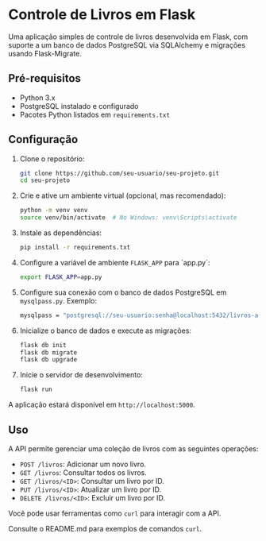 # Controle de Livros em Flask

Uma aplicação simples de controle de livros desenvolvida em Flask, com suporte a um banco de dados PostgreSQL via SQLAlchemy e migrações usando Flask-Migrate.

## Pré-requisitos

- Python 3.x
- PostgreSQL instalado e configurado
- Pacotes Python listados em `requirements.txt`

## Configuração

1. Clone o repositório:

   ```bash
   git clone https://github.com/seu-usuario/seu-projeto.git
   cd seu-projeto

2. Crie e ative um ambiente virtual (opcional, mas recomendado):

   ```bash
   python -m venv venv
   source venv/bin/activate  # No Windows: venv\Scripts\activate

3. Instale as dependências:

   ```bash
   pip install -r requirements.txt

4. Configure a variável de ambiente `FLASK_APP` para `app.py´:

   ```bash
   export FLASK_APP=app.py

5. Configure sua conexão com o banco de dados PostgreSQL em `mysqlpass.py`. Exemplo:

   ```bash
   mysqlpass = "postgresql://seu-usuario:senha@localhost:5432/livros-api-rest"

6. Inicialize o banco de dados e execute as migrações:

   ```bash
   flask db init
   flask db migrate
   flask db upgrade

7. Inicie o servidor de desenvolvimento:

   ```bash
   flask run

A aplicação estará disponível em `http://localhost:5000`.

## Uso

A API permite gerenciar uma coleção de livros com as seguintes operações:

- `POST /livros`: Adicionar um novo livro.
- `GET /livros`: Consultar todos os livros.
- `GET /livros/<ID>`: Consultar um livro por ID.
- `PUT /livros/<ID>`: Atualizar um livro por ID.
- `DELETE /livros/<ID>`: Excluir um livro por ID.

Você pode usar ferramentas como `curl` para interagir com a API. 

Consulte o README.md para exemplos de comandos `curl`.
